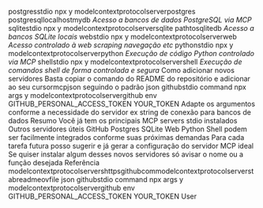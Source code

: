  postgresstdio
npx y modelcontextprotocolserverpostgres postgresqllocalhostmydb
_Acesso a bancos de dados PostgreSQL via MCP_
 sqlitestdio
npx y modelcontextprotocolserversqlite pathtosqlitedb
_Acesso a bancos SQLite locais_
 webstdio
npx y modelcontextprotocolserverweb
_Acesso controlado à web scraping navegação etc_
 pythonstdio
npx y modelcontextprotocolserverpython
_Execução de código Python controlado via MCP_
 shellstdio
npx y modelcontextprotocolservershell
_Execução de comandos shell de forma controlada e segura_
 Como adicionar novos servidores
Basta copiar o comando do README do repositório e adicionar ao seu cursormcpjson seguindo o padrão
json
githubstdio 
command npx
args y modelcontextprotocolservergithub
env 
GITHUB_PERSONAL_ACCESS_TOKEN YOUR_TOKEN
Adapte os argumentos conforme a necessidade do servidor ex string de conexão para bancos de dados
 Resumo
 Você já tem os principais MCP servers stdio instalados
 Outros servidores úteis GitHub Postgres SQLite Web Python Shell podem ser facilmente integrados conforme suas próximas demandas
 Para cada tarefa futura posso sugerir e já gerar a configuração do servidor MCP ideal
Se quiser instalar algum desses novos servidores só avisar o nome ou a função desejada
Referência modelcontextprotocolservershttpsgithubcommodelcontextprotocolserverstabreadmeovfile
json
githubstdio 
command npx
args y modelcontextprotocolservergithub
env 
GITHUB_PERSONAL_ACCESS_TOKEN YOUR_TOKEN
User